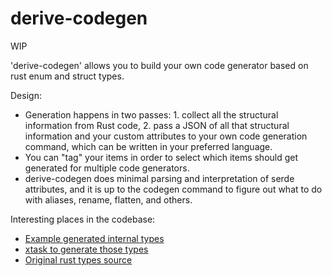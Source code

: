 # derive-codegen

WIP

'derive-codegen' allows you to build your own code generator based on rust enum and struct types.

Design:
 - Generation happens in two passes: 1. collect all the structural information from Rust code, 2. pass a
JSON of all that structural information and your custom attributes to your own
code generation command, which can be written in your preferred language.
 - You can "tag" your items in order to select which items should get generated for multiple code generators.
 - derive-codegen does minimal parsing and interpretation of serde attributes, and it is up to the codegen command to figure out what to do with aliases, rename, flatten, and others.

Interesting places in the codebase:
 - [Example generated internal types]( https://github.com/colelawrence/derive-codegen/blob/f22a9ea66919b73cc68b2a521916293b023077ea/typescript-generator/codegen-types/types.ts)
 - [xtask to generate those types](https://github.com/colelawrence/derive-codegen/blob/f22a9ea66919b73cc68b2a521916293b023077ea/xtask/src/generate_typescript_types.rs)
 - [Original rust types source](https://github.com/colelawrence/derive-codegen/blob/f22a9ea66919b73cc68b2a521916293b023077ea/src/generate.rs)
